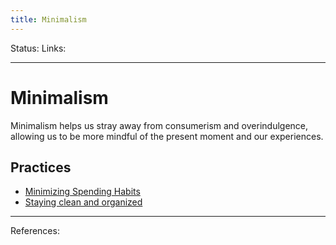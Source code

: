 ```yaml
---
title: Minimalism
---
```

Status:
Links:
___
# Minimalism
Minimalism helps us stray away from consumerism and overindulgence, allowing us to be more mindful of the present moment and our experiences.
## Practices
- [ Minimizing Spending Habits](None)
- [ Staying clean and organized](None)

___
References: